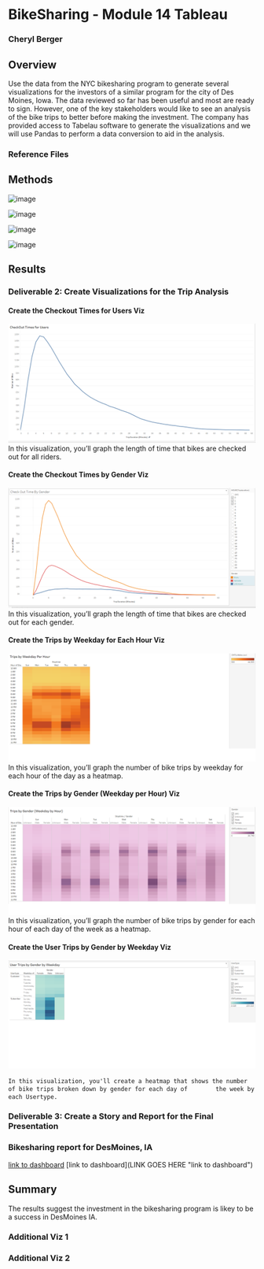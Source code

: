 # BikeSharing - Module 14 Tableau
### Cheryl Berger

## Overview
Use the data from the NYC bikesharing program to generate several visualizations for the investors of a similar program for the city of Des Moines, Iowa. The data reviewed so far has been useful and most are ready to sign.  However, one of the key stakeholders would like to see an analysis of the bike trips to better before making the investment. The company has provided access to Tabelau software to generate the visualizations and we will use Pandas to perform a data conversion to aid in the analysis. 

### Reference Files

## Methods

![image](https://user-images.githubusercontent.com/94234511/156903938-6c2363f4-ba80-4cab-ae02-f991af5ca33b.png)

![image](https://user-images.githubusercontent.com/94234511/156903949-2e61e7a1-6367-4b0f-99d4-4045388f1b06.png)

![image](https://user-images.githubusercontent.com/94234511/156903965-48ddd7b1-d572-4895-979e-3d88344fb55f.png)

![image](https://user-images.githubusercontent.com/94234511/156903974-53646371-e078-4475-992f-473a47c59ee1.png)

## Results

### Deliverable 2: Create Visualizations for the Trip Analysis 
  
  #### Create the Checkout Times for Users Viz
  ![image](https://github.com/cherylberger/bikesharing/blob/main/Images/Checkout%20Times%20for%20Users.png)
    In this visualization, you’ll graph the length of time that bikes are checked out for all riders.

  #### Create the Checkout Times by Gender Viz
  ![image](https://github.com/cherylberger/bikesharing/blob/main/Images/Checkout%20Times%20by%20Gender.png)
    In this visualization, you’ll graph the length of time that bikes are checked out for each gender.

  #### Create the Trips by Weekday for Each Hour Viz
  ![image](https://github.com/cherylberger/bikesharing/blob/main/Images/Trips%20by%20Weekday%20Per%20Hour.png)
    In this visualization, you’ll graph the number of bike trips by weekday for each hour of the day as a heatmap.

  #### Create the Trips by Gender (Weekday per Hour) Viz
  ![image](https://github.com/cherylberger/bikesharing/blob/main/Images/Trips%20by%20Gender_Weekday%20Per%20Hour.png)
    In this visualization, you’ll graph the number of bike trips by gender for each hour of each day of the week as a heatmap.

  #### Create the User Trips by Gender by Weekday Viz
  ![image](https://github.com/cherylberger/bikesharing/blob/main/Images/User%20Trips%20by%20Gender%20by%20Weekday.png)
  
    In this visualization, you'll create a heatmap that shows the number of bike trips broken down by gender for each day of        the week by each Usertype.

### Deliverable 3: Create a Story and Report for the Final Presentation

### Bikesharing report for DesMoines, IA

[link to dashboard](https://public.tableau.com/views/Bikesharing_Challenge_Cheryl_Berger/MyBikesharingChallengeStory?:language=en-US&publish=yes&:display_count=n&:origin=viz_share_link)
[link to dashboard](LINK GOES HERE "link to dashboard")

## Summary

The results suggest the investment in the bikesharing program is likey to be a success in DesMoines IA.  

### Additional Viz 1

### Additional Viz 2
